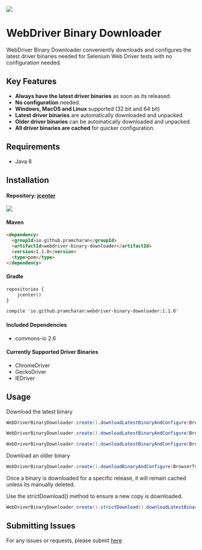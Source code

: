<a href='https://bintray.com/prashantr/WebDriver-Binary-Downloader/webdriver-binary-downloader/_latestVersion'><img src='https://api.bintray.com/packages/prashantr/WebDriver-Binary-Downloader/webdriver-binary-downloader/images/download.svg'></a>

# WebDriver Binary Downloader #

WebDriver Binary Downloader conveniently downloads and configures the latest driver binaries needed for Selenium Web Driver tests with no configuration needed.

## Key Features
- **Always have the latest driver binaries** as soon as its released.
- **No configuration** needed.
- **Windows, MacOS and Linux** supported (32 bit and 64 bit)
- **Latest driver binaries** are automatically downloaded and unpacked.
- **Older driver binaries** can be automatically downloaded and unpacked.
- **All driver binaries are cached** for quicker configuration.

## Requirements
- Java 8

## Installation

#### Repository: [jcenter](https://bintray.com/prashantr/WebDriver-Binary-Downloader/webdriver-binary-downloader)

<a href='https://bintray.com/prashantr/WebDriver-Binary-Downloader/webdriver-binary-downloader?source=watch' alt='Get automatic notifications about new "courgette-jvm" versions'><img src='https://www.bintray.com/docs/images/bintray_badge_color.png'></a>

#### Maven
````markdown
<dependency>
  <groupId>io.github.pramcharan</groupId>
  <artifactId>webdriver-binary-downloader</artifactId>
  <version>1.1.0</version>
  <type>pom</type>
</dependency>
````

#### Gradle
````markdown
repositories {
    jcenter()
}

compile 'io.github.pramcharan:webdriver-binary-downloader:1.1.0'
````

#### Included Dependencies
* commons-io 2.6


#### Currently Supported Driver Binaries
* ChromeDriver
* GeckoDriver
* IEDriver


## Usage

Download the latest binary
````java
WebDriverBinaryDownloader.create().downloadLatestBinaryAndConfigure(BrowserType.CHROME);

WebDriverBinaryDownloader.create().downloadLatestBinaryAndConfigure(BrowserType.FIREFOX);

WebDriverBinaryDownloader.create().downloadLatestBinaryAndConfigure(BrowserType.IEXPLORER);
````

Download an older binary
````java
WebDriverBinaryDownloader.create().downloadBinaryAndConfigure(BrowserType.CHROME, "2.35");
````

Once a binary is downloaded for a specific release, it will remain cached unless its manually deleted. 

Use the strictDownload() method to ensure a new copy is downloaded.
````java
WebDriverBinaryDownloader.create().strictDownload().downloadLatestBinaryAndConfigure(BrowserType.CHROME);
````


## Submitting Issues
For any issues or requests, please submit [here](https://github.com/prashant-ramcharan/courgette-jvm/issues/new)

